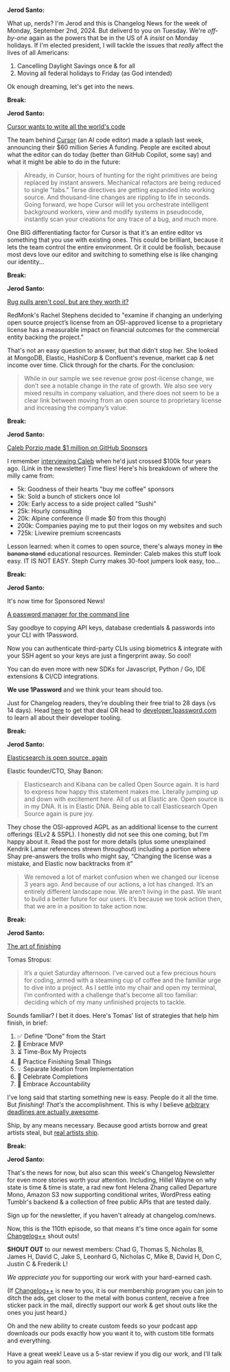 **Jerod Santo:**

What up, nerds? I'm Jerod and this is Changelog News for the week of Monday, September 2nd, 2024. But deliverd to you on Tuesday. We're _off-by-one_ again as the powers that be in the US of A *insist* on Monday holidays. If I'm elected president, I will tackle the issues that _really_ affect the lives of all Americans:

1) Cancelling Daylight Savings once & for all
2) Moving all federal holidays to Friday (as God intended)

Ok enough dreaming, let's get into the news.

**Break:**

**Jerod Santo:**

[Cursor wants to write all the world's code]()

The team behind [Cursor](https://www.cursor.com) (an AI code editor) made a splash last week, announcing their $60 million Series A funding. People are excited about what the editor can do today (better than GitHub Copilot, some say) and what it might be able to do in the future:

> Already, in Cursor, hours of hunting for the right primitives are being replaced by instant answers. Mechanical refactors are being reduced to single "tabs." Terse directives are getting expanded into working source. And thousand-line changes are rippling to life in seconds. Going forward, we hope Cursor will let you orchestrate intelligent background workers, view and modify systems in pseudocode, instantly scan your creations for any trace of a bug, and much more.

One BIG differentiating factor for Cursor is that it's an entire editor vs something that you use with existing ones. This could be brilliant, because it lets the team control the entire environment. Or it could be foolish, because most devs love our editor and switching to something else is like changing our identity...

**Break:**

**Jerod Santo:**

[Rug pulls aren't cool, but are they worth it?](https://redmonk.com/rstephens/2024/08/26/software-licensing-changes-and-their-impact-on-financial-outcomes/)

RedMonk's Rachel Stephens decided to "examine if changing an underlying open source project’s license from an OSI-approved license to a proprietary license has a measurable impact on financial outcomes for the commercial entity backing the project."

That's not an easy question to answer, but that didn't stop her. She looked at MongoDB, Elastic, HashiCorp & Confluent's revenue, market cap & net income over time. Click through for the charts. For the conclusion:

> While in our sample we see revenue grow post-license change, we don’t see a notable change in the rate of growth. We also see very mixed results in company valuation, and there does not seem to be a clear link between moving from an open source to proprietary license and increasing the company’s value.


**Break:**

**Jerod Santo:**

[Caleb Porzio made $1 million on GitHub Sponsors](https://calebporzio.com/i-just-cracked-1-million-on-github-sponsors-heres-my-playbook)

I remember [interviewing Caleb](https://changelog.fm/381) when he'd just crossed $100k four years ago. (Link in the newsletter) Time flies! Here's his breakdown of where the milly came from:

- 5k: Goodness of their hearts "buy me coffee" sponsors
- 5k: Sold a bunch of stickers once lol
- 20k: Early access to a side project called "Sushi"
- 25k: Hourly consulting
- 20k: Alpine conference (I made $0 from this though)
- 200k: Companies paying me to put their logos on my websites and such
- 725k: Livewire premium screencasts

Lesson learned: when it comes to open source, there's always money in ~~the banana stand~~ educational resources. Reminder: Caleb makes this stuff look easy. IT IS NOT EASY. Steph Curry makes 30-foot jumpers look easy, too...


**Break:**

**Jerod Santo:**

It's now time for Sponsored News!

[A password manager for the command line](https://1password.com/changelogpod)

Say goodbye to copying API keys, database credentials & passwords into your CLI with 1Password.

Now you can authenticate third-party CLIs using biometrics & integrate with your SSH agent so your keys are just a fingerprint away. So cool!

You can do even more with new SDKs for Javascript, Python / Go, IDE extensions & CI/CD integrations.

**We use 1Password** and we think your team should too.

Just for Changelog readers, they’re doubling their free trial to 28 days (vs 14 days). Head [here](https://1password.com/changelogpod) to get that deal OR head to [developer.1password.com](https://developer.1password.com) to learn all about their developer tooling.


**Break:**

**Jerod Santo:**

[Elasticsearch is open source, again](https://www.elastic.co/blog/elasticsearch-is-open-source-again)

Elastic founder/CTO, Shay Banon:

> Elasticsearch and Kibana can be called Open Source again. It is hard to express how happy this statement makes me. Literally jumping up and down with excitement here. All of us at Elastic are. Open source is in my DNA. It is in Elastic DNA. Being able to call Elasticsearch Open Source again is pure joy.

They chose the OSI-approved AGPL as an additional license to the current offerings (ELv2 & SSPL). I honestly did not see this one coming, but I'm happy about it. Read the post for more details (plus some unexplained Kendrik Lamar references strewn throughout) including a portion where Shay pre-answers the trolls who might say, “Changing the license was a mistake, and Elastic now backtracks from it”

> We removed a lot of market confusion when we changed our license 3 years ago. And because of our actions, a lot has changed. It’s an entirely different landscape now. We aren’t living in the past. We want to build a better future for our users. It’s because we took action then, that we are in a position to take action now.

**Break:**

**Jerod Santo:**

[The art of finishing](https://www.bytedrum.com/posts/art-of-finishing/)

Tomas Stropus:

> It’s a quiet Saturday afternoon. I’ve carved out a few precious hours for coding, armed with a steaming cup of coffee and the familiar urge to dive into a project. As I settle into my chair and open my terminal, I’m confronted with a challenge that’s become all too familiar: deciding which of my many unfinished projects to tackle.

Sounds familiar? I bet it does. Here's Tomas' list of strategies that help him finish, in brief:

1. ✅ Define “Done” from the Start
2. 🚀 Embrace MVP
3. ⏳ Time-Box My Projects
4. 🧩 Practice Finishing Small Things
5. 💡 Separate Ideation from Implementation
6. 🎉 Celebrate Completions
7. 👥 Embrace Accountability

I've long said that starting something new is easy. People do it all the time. But _finishing_! *That's* the accomplishment. This is why I believe [arbitrary deadlines are actually awesome](https://changelog.com/posts/arbitrary-deadlines-are-actually-awesome).

Ship, by any means necessary. Because good artists borrow and great artists steal, but [real artists ship](https://www.folklore.org/Real_Artists_Ship.html).

**Break:**

**Jerod Santo:**

That's the news for now, but also scan this week's Changelog Newsletter for even more stories worth your attention. Including, Hillel Wayne on why state is time & time is state, a rad new font Helena Zhang called Departure Mono, Amazon S3 now supporting conditional writes, WordPress eating Tumblr's backend & a collection of free public APIs that are tested daily.

Sign up for the newsletter, if you haven't already at changelog.com/news.

Now, this is the 110th episode, so that means it's time once again for some [Changelog++](https://changelog.com/++) shout outs!

**SHOUT OUT** to our newest members: Chad G, Thomas S, Nicholas B, James H, David C, Jake S, Leonhard G, Nicholas C, Mike B, David H, Don C, Justin C & Frederik L!

_We appreciate you_ for supporting our work with your hard-earned cash.

(If [Changelog++](https://changelog.com/++) is new to you, it is our membership program you can join to ditch the ads, get closer to the metal with bonus content, receive a free sticker pack in the mail, directly support our work & get shout outs like the ones you just heard.)

Oh and the new ability to create custom feeds so your podcast app downloads our pods exactly how you want it to, with custom title formats and everything.

Have a great week! Leave us a 5-star review if you dig our work, and I'll talk to you again real soon.
